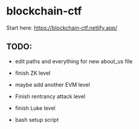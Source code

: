 # blockchain-ctf

Start here: https://blockchain-ctf.netlify.app/

## TODO:
- edit paths and everything for new about_us file

- finish ZK level

- maybe add another EVM level

- Finish rentrancy attack level

- finish Luke level

- bash setup script
